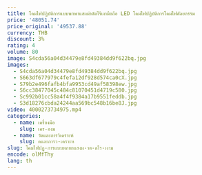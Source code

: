 ```yaml
---
title: โคมไฟปฏิบัติการแบบพกพาแสงผ่าตัดไร้เงามือถือ LED โคมไฟปฏิบัติการโคมไฟศัลยกรรม
price: '48051.74'
price_original: '49537.88'
currency: THB
discount: 3%
rating: 4
volume: 80
image: S4cda56a04d34479e8fd49384dd9f622bq.jpg
images:
  - S4cda56a04d34479e8fd49384dd9f622bq.jpg
  - S663df677979c4fefa12df928d574ca0cX.jpg
  - S79b2e496fafb4bfa9953cd49af58398ew.jpg
  - S6cc38477045c484c81070451d4719c580.jpg
  - Sc992b01cc58a4f4f9384a17b9551feddb.jpg
  - S3d18276cbda24244aa569bc548b16be8J.jpg
video: 4000273734975.mp4
categories:
  - name: เครื่องมือ
    slug: เคร-องม
  - name: วัดและการวิเคราะห์
    slug: ดและการว-เคราะห
slug: โคมไฟปฏ-การแบบพกพาแสงผ-าต-ดไร-เงาม
encode: olMfThy
lang: th
---
```

  